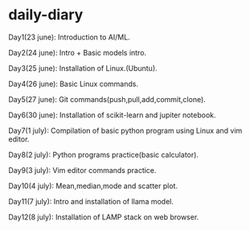 # daily-diary
Day1(23 june): Introduction to AI/ML.


Day2(24 june): Intro + Basic models intro.


Day3(25 june): Installation of Linux.(Ubuntu).


Day4(26 june): Basic Linux commands.


Day5(27 june): Git commands(push,pull,add,commit,clone).


Day6(30 june): Installation of scikit-learn and jupiter notebook.


Day7(1 july): Compilation of basic python program using Linux and vim editor.


Day8(2 july): Python programs practice(basic calculator).


Day9(3 july): Vim editor commands practice.


Day10(4 july): Mean,median,mode and scatter plot.


Day11(7 july): Intro and installation of llama model. 


Day12(8 july): Installation of LAMP stack on web browser.
